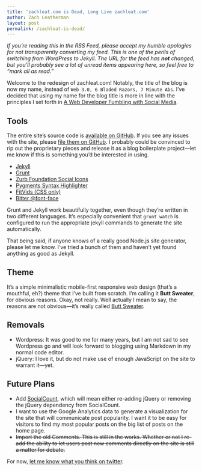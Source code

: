 ```yaml
---
title: 'zachleat.com is Dead, Long Live zachleat.com'
author: Zach Leatherman
layout: post
permalink: /zachleat-is-dead/
---
```


*If you’re reading this in the RSS Feed, please accept my humble apologies for not transparently converting my feed. This is one of the perils of switching from WordPress to Jekyll. The URL for the feed has **not** changed, but you’ll probably see a lot of unread items appearing here, so feel free to “mark all as read.”*

Welcome to the redesign of zachleat.com! Notably, the title of the blog is now my name, instead of `Web 3.0, 6 Bladed Razors, 7 Minute Abs`. I’ve decided that using my name for the blog title is more in line with the principles I set forth in [A Web Developer Fumbling with Social Media](/web/fumbling-with-social-media/).

## Tools

The entire site’s source code is [available on GitHub](https://github.com/zachleat/zachleat.com). If you see any issues with the site, please [file them on GitHub](https://github.com/zachleat/zachleat.com/issues). I probably could be convinced to rip out the proprietary pieces and release it as a blog boilerplate project—let me know if this is something you’d be interested in using.

* [Jekyll](https://github.com/mojombo/jekyll)
* [Grunt](http://gruntjs.com/)
* [Zurb Foundation Social Icons](http://zurb.com/playground/foundation-icons)
* [Pygments Syntax Highlighter](http://pygments.org/)
* [FitVids (CSS only)](http://fitvidsjs.com/)
* [Bitter @font-face](http://www.google.com/fonts/specimen/Bitter)

Grunt and Jekyll work beautifully together, even though they’re written in two different languages. It’s especially convenient that `grunt watch` is configured to run the appropriate jekyll commands to generate the site automatically.

That being said, if anyone knows of a really good Node.js site generator, please let me know. I’ve tried a bunch of them and haven’t yet found anything as good as Jekyll.

## Theme

It’s a simple minimalistic mobile-first responsive web design (that’s a mouthful, eh?) theme that I’ve built from scratch. I’m calling it **Butt Sweater**, for obvious reasons. Okay, not really. Well actually I mean to say, the reasons are not obvious—it’s really called [Butt Sweater](https://github.com/zachleat/zachleat.com/blob/093aaa88642a5ba7b4d410828d1f53a3a047f8bd/web/css/_buttsweater.scss).

## Removals

* Wordpress: It was good to me for many years, but I am not sad to see Wordpress go and will look forward to blogging using Markdown in my normal code editor.
* jQuery: I love it, but do not make use of enough JavaScript on the site to warrant it—yet.

## Future Plans

* Add [SocialCount](/web/socialcount/), which will mean either re-adding jQuery or removing the jQuery dependency from SocialCount.
* I want to use the Google Analytics data to generate a visualization for the site that will communicate post popularity. I want it to be easy for visitors to find my most popular posts on the big list of posts on the home page.
* ~~Import the old Comments. This is still in the works.  Whether or not I re-add the ability to let users post new comments directly on the site is still a matter for debate.~~

For now, [let me know what you think on twitter](https://twitter.com/zachleat/).
